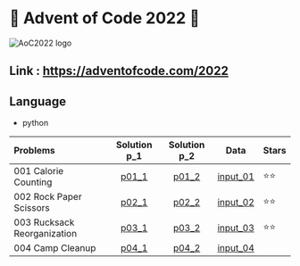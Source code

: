 # 🎄 Advent of Code 2022 🎄

![AoC2022 logo](https://raw.githubusercontent.com/orfeasa/advent-of-code-2022/master/header.png)

## Link : https://adventofcode.com/2022

## Language

* python 

Problems | Solution p_1 | Solution p_2 | Data | Stars |
:------ | :------: | :--: | :---:| ----- |
001 Calorie Counting | [p01_1](./day_1/part1.py) | [p01_2](./day_1/part2.py) | [input_01](./day_1/input.txt) | ⭐⭐
002 Rock Paper Scissors | [p02_1](./day_2/part2_1.py) | [p02_2](./day_2/part2_2.py) | [input_02](./day_2/input2.txt) | ⭐⭐
003 Rucksack Reorganization | [p03_1](./day_3/part3_1.py) | [p03_2](./day_3/part3_2.py) | [input_03](./day_3/input3.txt) | ⭐⭐
004 Camp Cleanup | [p04_1](./day_4/part4_1.py) | [p04_2]() | [input_04](./day_4/input4.txt) | 

